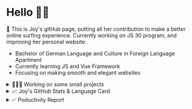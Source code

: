 # Hello 👋🏻

🤡 This is Joy's gitHub page, putting all her contribution to make a better online surfing experience. Currently working on JS 30 program, and improving her personal website.

- Bachelor of German Language and Culture in Foreign Language Apartment
- Currently learning JS and Vue Framework
- Focusing on making smooth and elegant websites


<details>
<summary>👩🏻‍💻 Working on some small projects</summary>

<br>

[![ReadMe Card](https://github-readme-stats.vercel.app/api/pin/?username=Joy-port&repo=todolist&theme=ayu-mirage)](https://github.com/Joy-port/todolist)

[![ReadMe Card](https://github-readme-stats.vercel.app/api/pin/?username=Joy-port&repo=week6-exhibinection&theme=ayu-mirage)](https://github.com/Joy-port/week6-exhibinection)

[![ReadMe Card](https://github-readme-stats.vercel.app/api/pin/?username=Joy-port&repo=week8-doyoga&theme=ayu-mirage)](https://github.com/Joy-port/week8-doyoga)

</details>

<details>
<summary>📈  Joy's GitHub Stats & Language Card</summary>
</br>

<p align="left"> <img src="https://github-readme-stats.vercel.app/api/top-langs/?username=Joy-port&layout=compact&langs_count=4&theme=ayu-mirage" alt="Top Languages Card" />

</br>

<p align="left"> <img src="https://github-readme-stats.vercel.app/api?username=Joy-port&count_private=true&show_icons=true&theme=ayu-mirage" alt="GitHub Stats" />

</details>


<details>
<summary>✅ Poductivity Report</summary>

</br>

<!-- TODO-IST:START -->
🏆  2,534 Karma Points           
🌸  Completed 0 tasks today           
✅  Completed 108 tasks so far           
⏳  Longest streak is 3 days
<!-- TODO-IST:END -->


<!--START_SECTION:waka-->

```text
JavaScript   28 hrs 21 mins  █████████████████▓░░░░░░░   71.22 %
HTML         6 hrs 43 mins   ████▒░░░░░░░░░░░░░░░░░░░░   16.91 %
SCSS         3 hrs 3 mins    ██░░░░░░░░░░░░░░░░░░░░░░░   07.69 %
JSON         1 hr 4 mins     ▓░░░░░░░░░░░░░░░░░░░░░░░░   02.71 %
Text         20 mins         ▒░░░░░░░░░░░░░░░░░░░░░░░░   00.86 %
CSS          11 mins         ░░░░░░░░░░░░░░░░░░░░░░░░░   00.49 %
```

<!--END_SECTION:waka-->


</details>
